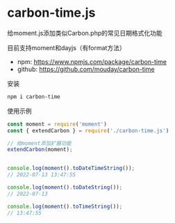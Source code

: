 # carbon-time.js

给moment.js添加类似Carbon.php的常见日期格式化功能

目前支持moment和dayjs（有format方法）

- npm: https://www.npmjs.com/package/carbon-time
- github: https://github.com/mouday/carbon-time

安装

```bash
npm i carbon-time
```

使用示例

```js
const moment = require('moment')
const { extendCarbon } = require('./carbon-time.js')

// 给moment添加扩展功能
extendCarbon(moment);


console.log(moment().toDateTimeString());
// 2022-07-13 13:47:55

console.log(moment().toDateString());
// 2022-07-13

console.log(moment().toTimeString());
// 13:47:55
```
